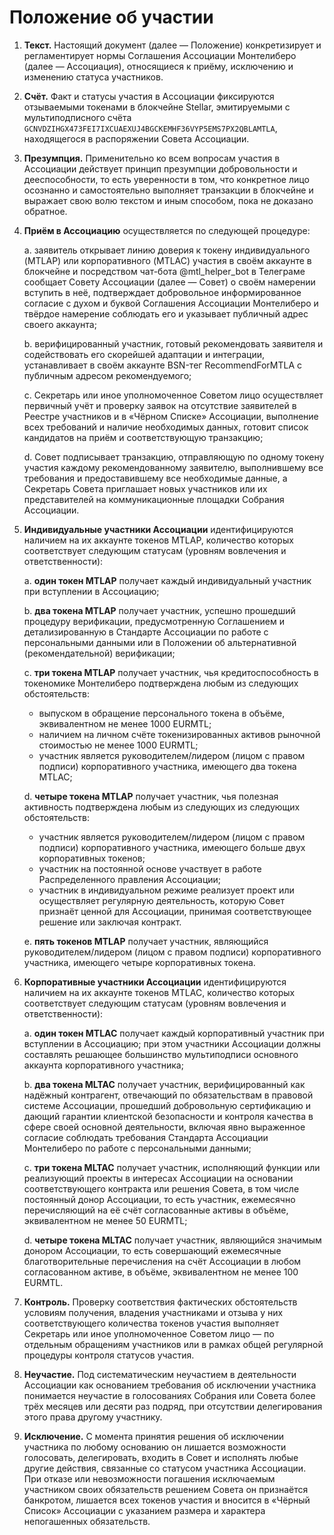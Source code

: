 Положение об участии
====================

1. **Текст.** Настоящий документ (далее — Положение) конкретизирует и регламентирует нормы Соглашения Ассоциации
   Монтелиберо (далее — Ассоциация), относящиеся к приёму, исключению и изменению статуса участников.


2. **Счёт.** Факт и статусы участия в Ассоциации фиксируются отзываемыми токенами в блокчейне Stellar, эмитируемыми с
   мультиподписного счёта `GCNVDZIHGX473FEI7IXCUAEXUJ4BGCKEMHF36VYP5EMS7PX2QBLAMTLA`, 
   находящегося в распоряжении Совета Ассоциации.


3. **Презумпция.** Применительно ко всем вопросам участия в Ассоциации действует принцип презумпции добровольности и
   дееспособности, то есть уверенности в том, что конкретное лицо осознанно и самостоятельно выполняет транзакции в
   блокчейне и выражает свою волю текстом и иным способом, пока не доказано обратное.


4. **Приём в Ассоциацию** осуществляется по следующей процедуре:

   a. заявитель открывает линию доверия к токену индивидуального (MTLAP) или корпоративного (MTLAC) участия в своём
   аккаунте в блокчейне и посредством чат-бота @mtl_helper_bot в Телеграме сообщает Совету Ассоциации (далее — Совет) о
   своём намерении вступить в неё, подтверждает добровольное информированное согласие с духом и буквой Соглашения 
   Ассоциации Монтелиберо и твёрдое намерение соблюдать его и указывает публичный адрес своего аккаунта;
   
   b. верифицированный участник, готовый рекомендовать заявителя и содействовать его скорейшей адаптации и интеграции, 
   устанавливает в своём аккаунте BSN-тег RecommendForMTLA с публичным адресом рекомендуемого;

   c. Секретарь или иное уполномоченное Советом лицо осуществляет первичный учёт и проверку заявок на отсутствие
   заявителей в Реестре участников и в «Чёрном Списке» Ассоциации, выполнение всех требований и наличие необходимых
   данных, готовит список кандидатов на приём и соответствующую транзакцию;

   d. Совет подписывает транзакцию, отправляющую по одному токену участия каждому рекомендованному заявителю, 
   выполнившему все требования и предоставившему все необходимые данные, а Секретарь Совета приглашает новых участников 
   или их представителей на коммуникационные площадки Собрания Ассоциации.


5. **Индивидуальные участники Ассоциации** идентифицируются наличием на их аккаунте токенов MTLAP, количество которых
   соответствует следующим статусам (уровням вовлечения и ответственности):

   a. **один токен MTLAP** получает каждый индивидуальный участник при вступлении в Ассоциацию;

   b. **два токена MTLAP** получает участник, успешно прошедший процедуру верификации, предусмотренную Соглашением и
   детализированную в Стандарте Ассоциации по работе с персональными данными или в Положении об альтернативной 
   (рекомендательной) верификации;

   c. **три токена MTLAP** получает участник, чья кредитоспособность в токеномике Монтелиберо подтверждена любым из
   следующих обстоятельств:
    - выпуском в обращение персонального токена в объёме, эквивалентном не менее 1000 EURMTL;
    - наличием на личном счёте токенизированных активов рыночной стоимостью не менее 1000 EURMTL;
    - участник является руководителем/лидером (лицом с правом подписи) корпоративного участника, имеющего два токена
      MTLAC;

   d. **четыре токена MTLAP** получает участник, чья полезная активность подтверждена любым из следующих из следующих
   обстоятельств:
    - участник является руководителем/лидером (лицом с правом подписи) корпоративного участника, имеющего больше двух
      корпоративных токенов;
    - участник на постоянной основе участвует в работе Распределенного правления Ассоциации;
    - участник в индивидуальном режиме реализует проект или осуществляет регулярную деятельность, которую Совет признаёт
      ценной для Ассоциации, принимая соответствующее решение или заключая контракт.

   e. **пять токенов MTLAP** получает участник, являющийся руководителем/лидером (лицом с правом подписи) корпоративного
   участника, имеющего четыре корпоративных токена.


6. **Корпоративные участники Ассоциации** идентифицируются наличием на их аккаунте токенов MTLAC, количество которых
   соответствует следующим статусам (уровням вовлечения и ответственности):

   a. **один токен MTLAC** получает каждый корпоративный участник при вступлении в Ассоциацию; при этом участники
   Ассоциации должны составлять решающее большинство мультиподписи основного аккаунта корпоративного участника;

   b. **два токена MLTAC** получает участник, верифицированный как надёжный контрагент, отвечающий по обязательствам в
   правовой системе Ассоциации, прошедший добровольную сертификацию и дающий гарантии клиентской безопасности и контроля
   качества в сфере своей основной деятельности, включая явно выраженное согласие соблюдать требования Стандарта
   Ассоциации Монтелиберо по работе с персональными данными;

   c. **три токена MLTAC** получает участник, исполняющий функции или реализующий проекты в интересах Ассоциации на
   основании соответствующего контракта или решения Совета, в том числе постоянный донор Ассоциации, то есть участник, 
   ежемесячно перечисляющий на её счёт согласованные активы в объёме, эквивалентном не менее 50 EURMTL;

   d. **четыре токена MLTAC** получает участник, являющийся значимым донором Ассоциации, то есть совершающий ежемесячные
   благотворительные перечисления на счёт Ассоциации в любом согласованном активе, в объёме, эквивалентном не менее 100
   EURMTL.


7. **Контроль.** Проверку соответствия фактических обстоятельств условиям получения, владения участниками и отзыва у них
   соответствующего количества токенов участия выполняет Секретарь или иное уполномоченное Советом лицо — по отдельным
   обращениям участников или в рамках общей регулярной процедуры контроля статусов участия.


8. **Неучастие.** Под систематическим неучастием в деятельности Ассоциации как основанием требования об исключении
   участника понимается неучастие в голосованиях Собрания или Совета более трёх месяцев или десяти раз подряд, при
   отсутствии делегирования этого права другому участнику.


9. **Исключение.** С момента принятия решения об исключении участника по любому основанию он лишается возможности
   голосовать, делегировать, входить в Совет и исполнять любые другие действия, связанные со статусом участника
   Ассоциации. При отказе или невозможности погашения исключаемым участником своих обязательств решением Совета он
   признаётся банкротом, лишается всех токенов участия и вносится в «Чёрный Список» Ассоциации с указанием размера и
   характера непогашенных обязательств.

